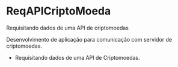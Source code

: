 # ReqAPICriptoMoeda
Requisitando dados de uma API de criptomoedas

Desenvolvimento de aplicação para comunicação com servidor de criptomoedas.

* Requisitando dados de uma API de Criptomoedas.
